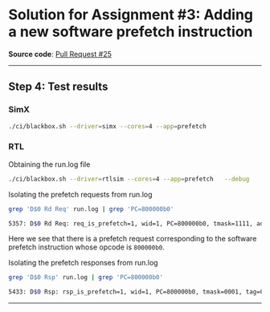 # Solution for Assignment #3: Adding a new software prefetch instruction

**Source code**: [Pull Request #25](https://github.com/vortexgpgpu/vortex/pull/25/files) 

---
## Step 4: Test results

### SimX

``` bash
./ci/blackbox.sh --driver=simx --cores=4 --app=prefetch
```

### RTL

Obtaining the run.log file

``` bash
./ci/blackbox.sh --driver=rtlsim --cores=4 --app=prefetch   --debug
```

Isolating the prefetch requests from run.log

``` bash
grep 'D$0 Rd Req' run.log | grep 'PC=800000b0'
```

``` bash
5357: D$0 Rd Req: req_is_prefetch=1, wid=1, PC=800000b0, tmask=1111, addr={0x1c0, 0x180, 0x140, 0x100}, tag=0, byteen=ffff, type={0x0, 0x0, 0x0, 0x0}, rd=0, is_dup=0
```

Here we see that there is a prefetch request corresponding to the software prefetch instruction whose opcode is `800000b0`.

Isolating the prefetch responses from run.log

``` bash
grep 'D$0 Rsp' run.log | grep 'PC=800000b0'
```

``` bash
5433: D$0 Rsp: rsp_is_prefetch=1, wid=1, PC=800000b0, tmask=0001, tag=0, rd=0, data={0x81e7ae9d, 0x50769aef, 0xd4633919, 0x3f}, is_dup=0
```
---

